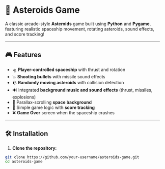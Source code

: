 # 🚀 Asteroids Game

A classic arcade-style **Asteroids** game built using **Python** and **Pygame**, featuring realistic spaceship movement, rotating asteroids, sound effects, and score tracking!

---

## 🎮 Features

- 🛸 **Player-controlled spaceship** with thrust and rotation  
- 💥 **Shooting bullets** with missile sound effects  
- 🪨 **Randomly moving asteroids** with collision detection  
- 🔊 Integrated **background music and sound effects** (thrust, missiles, explosions)  
- 🌌 Parallax-scrolling **space background**  
- 🧠 Simple game logic with **score tracking**  
- ❌ **Game Over** screen when the spaceship crashes  

---

## 🛠️ Installation

1. **Clone the repository:**

```bash
git clone https://github.com/your-username/asteroids-game.git
cd asteroids-game



